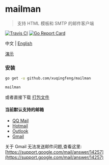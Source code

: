 # mailman
>支持 HTML 模板和 SMTP 的邮件客户端

[![Travis CI](https://img.shields.io/travis/xuqingfeng/mailman/master.svg)](https://travis-ci.org/xuqingfeng/mailman)
[![Go Report Card](https://goreportcard.com/badge/github.com/xuqingfeng/mailman)](https://goreportcard.com/report/github.com/xuqingfeng/mailman)

中文 | [English](./README.en.md)

[演示](https://github.com/xuqingfeng/mailman/wiki/demo)

### 安装

```sh
go get -u github.com/xuqingfeng/mailman

mailman
```
或者直接下载 [打包文件](https://github.com/xuqingfeng/mailman/releases)

#### 当前默认支持的邮箱

- [QQ Mail](https://mail.qq.com/)
- [Hotmail](https://www.hotmail.com/)
- [Outlook](https://www.outlook.com/)
- [Gmail](https://mail.google.com/)

关于 Gmail 无法发送邮件问题,查看这里: [https://support.google.com/mail/answer/14257](https://support.google.com/mail/answer/14257)
